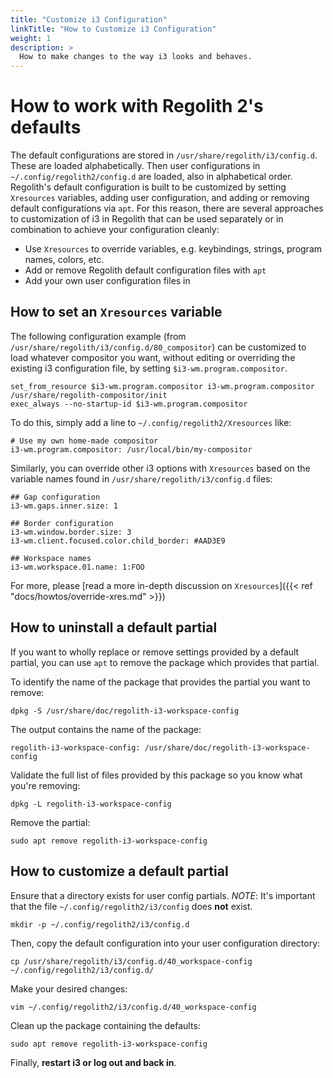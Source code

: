 ```yaml
---
title: "Customize i3 Configuration"
linkTitle: "How to Customize i3 Configuration"
weight: 1
description: >
  How to make changes to the way i3 looks and behaves.
---
```


# How to work with Regolith 2's defaults

The default configurations are stored in `/usr/share/regolith/i3/config.d`. These are loaded alphabetically. Then user configurations in `~/.config/regolith2/config.d` are loaded, also in alphabetical order. Regolith's default configuration is built to be customized by setting `Xresources` variables, adding user configuration, and adding or removing default configurations via `apt`. For this reason, there are several approaches to customization of i3 in Regolith that can be used separately or in combination to achieve your configuration cleanly:

* Use `Xresources` to override variables, e.g. keybindings, strings, program names, colors, etc.
* Add or remove Regolith default configuration files with `apt`
* Add your own user configuration files in 

## How to set an `Xresources` variable

The following configuration example (from `/usr/share/regolith/i3/config.d/80_compositor`) can be customized to load whatever compositor you want, without editing or overriding the existing i3 configuration file, by setting `$i3-wm.program.compositor`.

```
set_from_resource $i3-wm.program.compositor i3-wm.program.compositor /usr/share/regolith-compositor/init
exec_always --no-startup-id $i3-wm.program.compositor
```

To do this, simply add a line to `~/.config/regolith2/Xresources` like:

```
# Use my own home-made compositor
i3-wm.program.compositor: /usr/local/bin/my-compositor
```

Similarly, you can override other i3 options with `Xresources` based on the variable names found in `/usr/share/regolith/i3/config.d` files:

```
## Gap configuration
i3-wm.gaps.inner.size: 1

## Border configuration
i3-wm.window.border.size: 3
i3-wm.client.focused.color.child_border: #AAD3E9

## Workspace names
i3-wm.workspace.01.name: 1:FOO
```

For more, please [read a more in-depth discussion on `Xresources`]({{< ref "docs/howtos/override-xres.md" >}})

## How to uninstall a default partial

If you want to wholly replace or remove settings provided by a default partial, you can use `apt` to remove the package which provides that partial.

To identify the name of the package that provides the partial you want to remove:

```console
dpkg -S /usr/share/doc/regolith-i3-workspace-config
```

The output contains the name of the package:

```
regolith-i3-workspace-config: /usr/share/doc/regolith-i3-workspace-config
```

Validate the full list of files provided by this package so you know what you're removing:

```console
dpkg -L regolith-i3-workspace-config
```

Remove the partial:

```console
sudo apt remove regolith-i3-workspace-config
```

## How to customize a default partial

Ensure that a directory exists for user config partials. *NOTE*: It's important that the file `~/.config/regolith2/i3/config` does **not** exist.

```console
mkdir -p ~/.config/regolith2/i3/config.d
```

Then, copy the default configuration into your user configuration directory:

```console
cp /usr/share/regolith/i3/config.d/40_workspace-config ~/.config/regolith2/i3/config.d/
```

Make your desired changes:

```console
vim ~/.config/regolith2/i3/config.d/40_workspace-config
```

Clean up the package containing the defaults:

```console
sudo apt remove regolith-i3-workspace-config
```

Finally, **restart i3 or log out and back in**.

